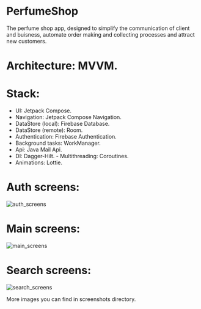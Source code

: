 # PerfumeShop
The perfume shop app, designed to simplify the communication of client and buisness, automate order making and collecting processes and attract new customers. 

# Architecture: MVVM.

# Stack:
- UI: Jetpack Compose.
- Navigation: Jetpack Compose Navigation.
- DataStore (local): Firebase Database.  
- DataStore (remote): Room.
- Authentication: Firebase Authentication.
- Background tasks: WorkManager.
- Api: Java Mail Api.
- DI: Dagger-Hilt. - Multithreading: Coroutines.
- Animations: Lottie.

# Auth screens:

![auth_screens](https://github.com/petya3000/PerfumeShop/assets/99812822/416a87ef-2030-4f3a-87e7-ee30e235a833)

# Main screens:

![main_screens](https://github.com/petya3000/PerfumeShop/assets/99812822/16c55003-5ddf-4ee0-987c-699366378097)

# Search screens:

![search_screens](https://github.com/petya3000/PerfumeShop/assets/99812822/4b044e5d-e499-40ce-bb20-0878a2a9fe63)

More images you can find in screenshots directory. 

